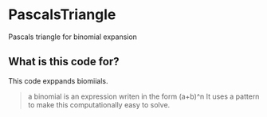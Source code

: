 # PascalsTriangle
Pascals triangle for binomial expansion 

## What is this code for?
This code exppands biomiials.
> a binomial is an expression writen in the form (a+b)^n
 It uses a pattern to make this computationally easy to solve.
